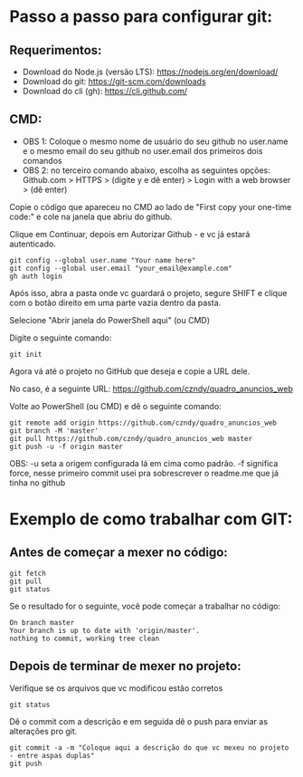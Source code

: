 # Passo a passo para configurar git:

## Requerimentos:
- Download do Node.js (versão LTS): https://nodejs.org/en/download/
- Download do git: https://git-scm.com/downloads
- Download do cli (gh): https://cli.github.com/


## CMD:

- OBS 1: Coloque o mesmo nome de usuário do seu github no user.name e o mesmo email do seu github no user.email dos primeiros dois comandos
- OBS 2: no terceiro comando abaixo, escolha as seguintes opções: Github.com > HTTPS > (digite y e dê enter) > Login with a web browser > (dê enter)

Copie o código que apareceu no CMD ao lado de "First copy your one-time code:" e cole na janela que abriu do github.

Clique em Continuar, depois em Autorizar Github - e vc já estará autenticado. 
```
git config --global user.name "Your name here"
git config --global user.email "your_email@example.com"
gh auth login
```


Após isso, abra a pasta onde vc guardará o projeto, segure SHIFT e clique com o botão direito em uma parte vazia dentro da pasta.

Selecione "Abrir janela do PowerShell aqui" (ou CMD) 

Digite o seguinte comando:
```
git init
```

Agora vá até o projeto no GitHub que deseja e copie a URL dele.

No caso, é a seguinte URL: https://github.com/czndy/quadro_anuncios_web

Volte ao PowerShell (ou CMD) e dê o seguinte comando:
```
git remote add origin https://github.com/czndy/quadro_anuncios_web
git branch -M 'master'
git pull https://github.com/czndy/quadro_anuncios_web master
git push -u -f origin master
```
OBS: -u seta a origem configurada lá em cima como padrão. -f significa force, nesse primeiro commit usei pra sobrescrever o readme.me que já tinha no github

# Exemplo de como trabalhar com GIT:
## Antes de começar a mexer no código:
```
git fetch
git pull
git status
```
Se o resultado for o seguinte, você pode começar a trabalhar no código:
```
On branch master
Your branch is up to date with 'origin/master'.
nothing to commit, working tree clean
```

## Depois de terminar de mexer no projeto:
Verifique se os arquivos que vc modificou estão corretos
```
git status
```
Dê o commit com a descrição e em seguida dê o push para enviar as alterações pro git.
```
git commit -a -m "Coloque aqui a descrição do que vc mexeu no projeto - entre aspas duplas"
git push
```